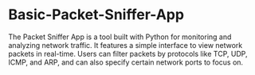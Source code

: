 # Basic-Packet-Sniffer-App
The Packet Sniffer App is a tool built with Python for monitoring and analyzing network traffic. It features a simple interface to view network packets in real-time. Users can filter packets by protocols like TCP, UDP, ICMP, and ARP, and can also specify certain network ports to focus on.
